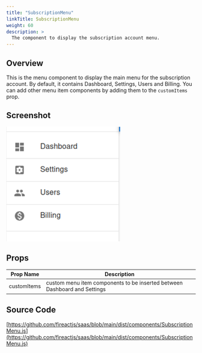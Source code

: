 ```yaml
---
title: "SubscriptionMenu"
linkTitle: SubscriptionMenu
weight: 60
description: >
  The component to display the subscription account menu.
---
```

## Overview

This is the menu component to display the main menu for the subscription account. By default, it contains Dashboard, Settings, Users and Billing. You can add other menu item components by adding them to the `customItems` prop.

## Screenshot

![Screenshot](screenshot.png)

## Props

| Prop Name | Description |
| --- | --- |
| customItems | custom menu item components to be inserted between Dashboard and Settings |

## Source Code

[https://github.com/fireactjs/saas/blob/main/dist/components/SubscriptionMenu.js](https://github.com/fireactjs/saas/blob/main/dist/components/SubscriptionMenu.js)